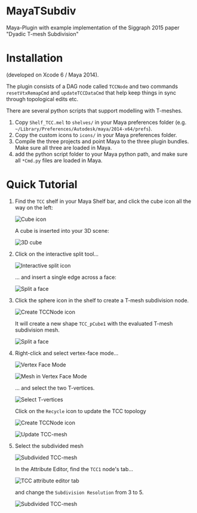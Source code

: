 # MayaTSubdiv
Maya-Plugin with example implementation of the Siggraph 2015 paper "Dyadic T-mesh Subdivision"

# Installation

(developed on Xcode 6 / Maya 2014).

The plugin consists of a DAG node called `TCCNode` and two commands `resetVtxRemapCmd` and `updateTCCDataCmd` that help keep things in sync through topological edits etc.

There are several python scripts that support modelling with T-meshes.

 1. Copy `Shelf_TCC.mel` to `shelves/` in your Maya preferences folder (e.g. `~/Library/Preferences/Autodesk/maya/2014-x64/prefs`).
 2. Copy the custom icons to `icons/` in your Maya preferences folder.
3. Compile the three projects and point Maya to the three plugin bundles. Make sure all three are loaded in Maya.
4. add the python script folder to your Maya python path, and make sure all `*Cmd.py` files are loaded in Maya.

# Quick Tutorial
1. Find the `TCC` shelf in your Maya Shelf bar, and click the cube icon all the way on the left:

	![Cube icon](images/ShelfCreateCube.png)

	A cube is inserted into your 3D scene:

	![3D cube](images/MayaCreateCube.png)

2. Click on the interactive split tool...

	![Interactive split icon](images/ShelfInteractiveSplit.png)

	... and insert a single edge across a face:

	![Split a face](images/MayaInteractiveSplit.png)

3. Click the sphere icon in the shelf to create a T-mesh subdivision node. 

	![Create TCCNode icon](images/ShelfCreateTCCNode.png)

	It will create a new shape `TCC_pCube1` with the evaluated T-mesh subdivision mesh.

	![Split a face](images/MayaCreateTCCNode.png)

4. Right-click and select vertex-face mode...

	![Vertex Face Mode](images/MayaVertexFaceMenu.png)

	![Mesh in Vertex Face Mode](images/MayaVertexFaceMesh.png)
	
	... and select the two T-vertices.

	![Select T-vertices](images/MayaSelectTvertices.png)

	Click on the `Recycle` icon to update the TCC topology

	![Create TCCNode icon](images/ShelfUpdateTCCNode.png)

	![Update TCC-mesh](images/MayaUpdateTCCNode.png)

6. Select the subdivided mesh

	![Subdivided TCC-mesh](images/MayaTCCMesh.png)

    In the Attribute Editor, find the `TCC1` node's tab...

	![TCC attribute editor tab](images/MayaTCCAttributeEditor.png)

    and change the `Subdivision Resolution` from 3 to 5.

	![Subdivided TCC-mesh](images/MayaTCCSubdivisionLevel.png)
